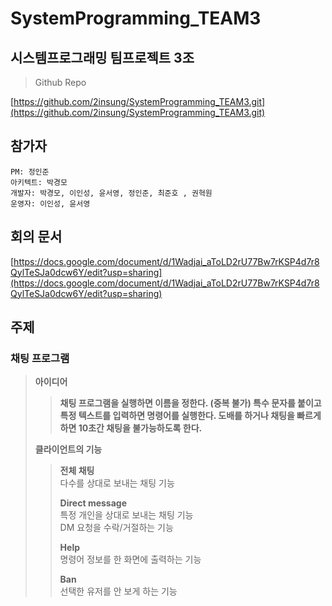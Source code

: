 # SystemProgramming_TEAM3

## 시스템프로그래밍 팀프로젝트 3조

> Github Repo
> 

[https://github.com/2insung/SystemProgramming_TEAM3.git](https://github.com/2insung/SystemProgramming_TEAM3.git)

## 참가자

```
PM: 정인준
아키텍트: 박경모
개발자: 박경모, 이인성, 윤서영, 정인준, 최준호 , 권혁원
운영자: 이인성, 윤서영

```

## 회의 문서

[https://docs.google.com/document/d/1Wadjai_aToLD2rU77Bw7rKSP4d7r8QylTeSJa0dcw6Y/edit?usp=sharing](https://docs.google.com/document/d/1Wadjai_aToLD2rU77Bw7rKSP4d7r8QylTeSJa0dcw6Y/edit?usp=sharing)

## 주제

### 채팅 프로그램

> **아이디어**
> 
> 
> > **채팅 프로그램을 실행하면 이름을 정한다. (중복 불가)
> 특수 문자를 붙이고 특정 텍스트를 입력하면 명령어를 실행한다.
> 도배를 하거나 채팅을 빠르게 하면 10초간 채팅을 불가능하도록 한다.**
> > 
> 
> **클라이언트의 기능**
> 
> > **전체 채팅**  
> > 다수를 상대로 보내는 채팅 기능  
> > 
> > **Direct message**  
> > 특정 개인을 상대로 보내는 채팅 기능  
> > DM 요청을 수락/거절하는 기능
> > 
> > **Help**  
> > 명령어 정보를 한 화면에 출력하는 기능  
> > 
> > **Ban**  
> > 선택한 유저를 안 보게 하는 기능  
> >



